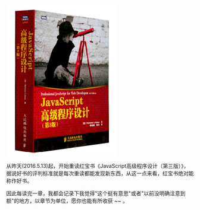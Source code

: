 ![红宝书](img/book.jpg)

从昨天(2016.5.13)起，开始重读红宝书《JavaScript高级程序设计（第三版）》，据说好书的评判标准就是每次重读都能发现新东西，从这一点来看，红宝书绝对能称作好书。

因此每读完一章，我都会记录下我觉得"这个挺有意思"或者"以前没明确注意到额"的地方，以章节为单位，愿你也能有所收获 ~~ 。